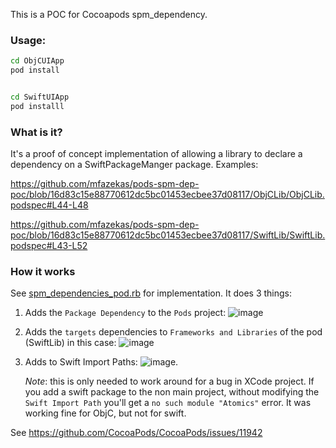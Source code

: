 This is a POC for Cocoapods spm_dependency.

### Usage:

```sh
cd ObjCUIApp
pod install


cd SwiftUIApp
pod installl
```


### What is it?

It's a proof of concept implementation of allowing a library to declare a dependency on a SwiftPackageManger package. Examples:

https://github.com/mfazekas/pods-spm-dep-poc/blob/16d83c15e88770612dc5bc01453ecbee37d08117/ObjCLib/ObjCLib.podspec#L44-L48

https://github.com/mfazekas/pods-spm-dep-poc/blob/16d83c15e88770612dc5bc01453ecbee37d08117/SwiftLib/SwiftLib.podspec#L43-L52

### How it works

See [spm_dependencies_pod.rb](https://github.com/mfazekas/pods-spm-dep-poc/blob/main/spm_dependencies_poc.rb) for implementation.
It does 3 things:

1. Adds the `Package Dependency` to the `Pods` project:
      ![image](https://github.com/mfazekas/pods-spm-dep-poc/assets/52435/8cac68e5-3d2d-4add-a391-195a7768d350)
2. Adds the `targets` dependencies to `Frameworks and Libraries` of the pod (SwiftLib) in this case:
      ![image](https://github.com/mfazekas/pods-spm-dep-poc/assets/52435/22ce481a-4e7b-4094-a959-186ec98ac765)
3. Adds to Swift Import Paths:
      ![image](https://github.com/mfazekas/pods-spm-dep-poc/assets/52435/34f61d2e-6aae-4718-ae50-82cad9b83785).
      
      *Note*: this is only needed to work around for a bug in XCode project. If you add a swift package to the non main project, without modifying the `Swift Import Path` you'll get a `no such module "Atomics"` error. It was working fine for ObjC, but not for swift.
 

See https://github.com/CocoaPods/CocoaPods/issues/11942




